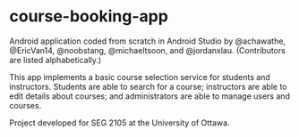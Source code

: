 # course-booking-app
Android application coded from scratch in Android Studio by @achawathe, @EricVan14, @noobstang, @michaeltsoon, and @jordanxlau. (Contributors are listed alphabetically.)

This app implements a basic course selection service for students and instructors. Students are able to search for a course; instructors are able to edit details about courses; and administrators are able to manage users and courses.

Project developed for SEG 2105 at the University of Ottawa.
